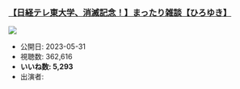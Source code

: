 ### [【日経テレ東大学、消滅記念！】まったり雑談【ひろゆき】](https://www.youtube.com/watch?v=v3FL5FvvYT4)
[![](https://img.youtube.com/vi/v3FL5FvvYT4/sddefault.jpg)](https://www.youtube.com/watch?v=v3FL5FvvYT4)
-   公開日: 2023-05-31
-   視聴数: 362,616
-   **いいね数: 5,293**
-   出演者: 
